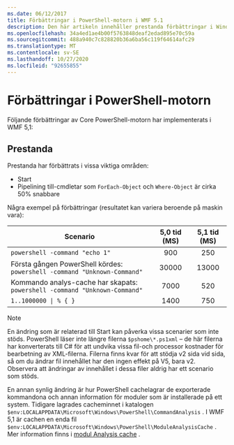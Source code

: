 ```yaml
---
ms.date: 06/12/2017
title: Förbättringar i PowerShell-motorn i WMF 5.1
description: Den här artikeln innehåller prestanda förbättringar i Windows PowerShell 5,1
ms.openlocfilehash: 34a4ed1ae4b00f5763848deaf2edad895e70c59a
ms.sourcegitcommit: 488a940c7c828820b36a6ba56c119f64614afc29
ms.translationtype: MT
ms.contentlocale: sv-SE
ms.lasthandoff: 10/27/2020
ms.locfileid: "92655855"
---
```

# <a name="powershell-engine-improvements"></a>Förbättringar i PowerShell-motorn

Följande förbättringar av Core PowerShell-motorn har implementerats i WMF 5,1:

## <a name="performance"></a>Prestanda

Prestanda har förbättrats i vissa viktiga områden:

- Start
- Pipelining till-cmdletar som `ForEach-Object` och `Where-Object` är cirka 50% snabbare

Några exempel på förbättringar (resultatet kan variera beroende på maskin vara):

| Scenario | 5,0 tid (MS) | 5,1 tid (MS) |
| -------- | :---------------: | :---------------: |
| `powershell -command "echo 1"` | 900 | 250 |
| Första gången PowerShell kördes: `powershell -command "Unknown-Command"` | 30000 | 13000 |
| Kommando analys-cache har skapats: `powershell -command "Unknown-Command"` | 7000 | 520 |
| <code>1..1000000 &#124; % { }</code> | 1400 | 750 |

> [!NOTE]
> En ändring som är relaterad till Start kan påverka vissa scenarier som inte stöds. PowerShell läser inte längre filerna `$pshome\*.ps1xml` – de här filerna har konverterats till C# för att undvika vissa fil-och processor kostnader för bearbetning av XML-filerna. Filerna finns kvar för att stödja v2 sida vid sida, så om du ändrar fil innehållet har den ingen effekt på V5, bara v2. Observera att ändringar av innehållet i dessa filer aldrig har ett scenario som stöds.

En annan synlig ändring är hur PowerShell cachelagrar de exporterade kommandona och annan information för moduler som är installerade på ett system. Tidigare lagrades cacheminnet i katalogen `$env:LOCALAPPDATA\Microsoft\Windows\PowerShell\CommandAnalysis` . I WMF 5,1 är cachen en enda fil `$env:LOCALAPPDATA\Microsoft\Windows\PowerShell\ModuleAnalysisCache` . Mer information finns i [modul Analysis cache](release-notes.md#module-analysis-cache) .

